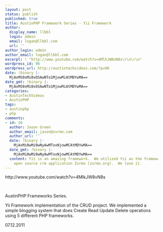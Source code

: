 ```yaml
---
layout: post
status: publish
published: true
title: AustinPHP Framework Series - Yii Framework
author:
  display_name: llbbl
  login: admin
  email: logan@llbbl.com
  url: ''
author_login: admin
author_email: logan@llbbl.com
excerpt: ! "http://www.youtube.com/watch?v=4MlkJW8vN8s\r\n\r\n"
wordpress_id: 96
wordpress_url: http://austintechvideos.com/?p=96
date: !binary |-
  MjAxMS0xMi0xOSAwNTo1MjowMiAtMDYwMA==
date_gmt: !binary |-
  MjAxMS0xMi0xOSAwNTo1MjowMiAtMDYwMA==
categories:
- AustinTechVideos
- AustinPHP
tags:
- austinphp
- php
comments:
- id: 26
  author: Jason Green
  author_email: jason@zurmo.com
  author_url: ''
  date: !binary |-
    MjAxMi0wMi0wNyAwMToxNjowMCAtMDYwMA==
  date_gmt: !binary |-
    MjAxMi0wMi0wNyAwMToxNjowMCAtMDYwMA==
  content: Yii is an amazing framework.  We utilized Yii as the framework for our
    open source crm application Zurmo (zurmo.org).  We love it.
---
```

<p>http://www.youtube.com/watch?v=4MlkJW8vN8s</p>
<p><a id="more"></a><a id="more-96"></a></p>
<p>&nbsp;</p>
<p>AustinPHP Frameworks Series.</p>
<p>Yii Framework implementation of the CRUD project. We implemented a simple blogging system that does Create Read Update Delete operations using 5 different PHP frameworks.</p>
<p>07.12.2011</p>
